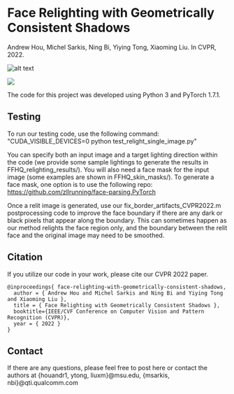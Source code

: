 # Face Relighting with Geometrically Consistent Shadows
Andrew Hou, Michel Sarkis, Ning Bi, Yiying Tong, Xiaoming Liu. In CVPR, 2022. 

![alt text](https://github.com/andrewhou1/GeomConsistentFR/blob/main/Overview_Figure1_CVPR2022.png)

![](https://github.com/andrewhou1/GeomConsistentFR/blob/main/CVPR2022_relighting_video_final.gif)

The code for this project was developed using Python 3 and PyTorch 1.7.1. 

## Testing 
To run our testing code, use the following command: "CUDA_VISIBLE_DEVICES=0 python test_relight_single_image.py"

You can specify both an input image and a target lighting direction within the code (we provide some sample lightings to generate the results in FFHQ_relighting_results/). You will also need a face mask for the input image (some examples are shown in FFHQ_skin_masks/). To generate a face mask, one option is to use the following repo: https://github.com/zllrunning/face-parsing.PyTorch 

Once a relit image is generated, use our fix_border_artifacts_CVPR2022.m postprocessing code to improve the face boundary if there are any dark or black pixels that appear along the boundary. This can sometimes happen as our method relights the face region only, and the boundary between the relit face and the original image may need to be smoothed. 

## Citation 
If you utilize our code in your work, please cite our CVPR 2022 paper. 
```
@inproceedings{ face-relighting-with-geometrically-consistent-shadows,
  author = { Andrew Hou and Michel Sarkis and Ning Bi and Yiying Tong and Xiaoming Liu },
  title = { Face Relighting with Geometrically Consistent Shadows },
  booktitle={IEEE/CVF Conference on Computer Vision and Pattern Recognition (CVPR)},
  year = { 2022 }
}
```

## Contact 
If there are any questions, please feel free to post here or contact the authors at {houandr1, ytong, liuxm}@msu.edu, {msarkis, nbi}@qti.qualcomm.com
